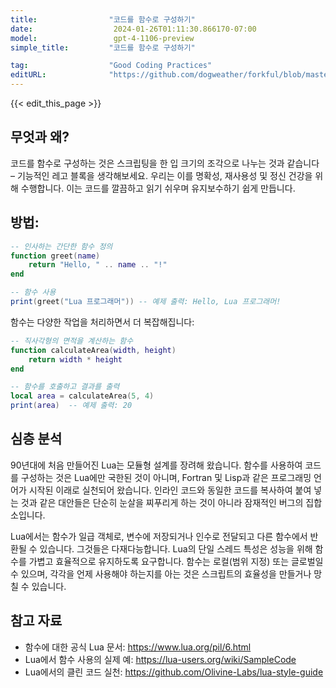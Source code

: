 ```yaml
---
title:                "코드를 함수로 구성하기"
date:                  2024-01-26T01:11:30.866170-07:00
model:                 gpt-4-1106-preview
simple_title:         "코드를 함수로 구성하기"

tag:                  "Good Coding Practices"
editURL:              "https://github.com/dogweather/forkful/blob/master/content/ko/lua/organizing-code-into-functions.md"
---
```


{{< edit_this_page >}}

## 무엇과 왜?
코드를 함수로 구성하는 것은 스크립팅을 한 입 크기의 조각으로 나누는 것과 같습니다 – 기능적인 레고 블록을 생각해보세요. 우리는 이를 명확성, 재사용성 및 정신 건강을 위해 수행합니다. 이는 코드를 깔끔하고 읽기 쉬우며 유지보수하기 쉽게 만듭니다.

## 방법:
```Lua
-- 인사하는 간단한 함수 정의
function greet(name)
    return "Hello, " .. name .. "!"
end

-- 함수 사용
print(greet("Lua 프로그래머")) -- 예제 출력: Hello, Lua 프로그래머!
```

함수는 다양한 작업을 처리하면서 더 복잡해집니다:
```Lua
-- 직사각형의 면적을 계산하는 함수
function calculateArea(width, height)
    return width * height
end

-- 함수를 호출하고 결과를 출력
local area = calculateArea(5, 4)
print(area)  -- 예제 출력: 20
```

## 심층 분석
90년대에 처음 만들어진 Lua는 모듈형 설계를 장려해 왔습니다. 함수를 사용하여 코드를 구성하는 것은 Lua에만 국한된 것이 아니며, Fortran 및 Lisp과 같은 프로그래밍 언어가 시작된 이래로 실천되어 왔습니다. 인라인 코드와 동일한 코드를 복사하여 붙여 넣는 것과 같은 대안들은 단순히 눈살을 찌푸리게 하는 것이 아니라 잠재적인 버그의 집합소입니다.

Lua에서는 함수가 일급 객체로, 변수에 저장되거나 인수로 전달되고 다른 함수에서 반환될 수 있습니다. 그것들은 다재다능합니다. Lua의 단일 스레드 특성은 성능을 위해 함수를 가볍고 효율적으로 유지하도록 요구합니다. 함수는 로컬(범위 지정) 또는 글로벌일 수 있으며, 각각을 언제 사용해야 하는지를 아는 것은 스크립트의 효율성을 만들거나 망칠 수 있습니다.

## 참고 자료
- 함수에 대한 공식 Lua 문서: https://www.lua.org/pil/6.html
- Lua에서 함수 사용의 실제 예: https://lua-users.org/wiki/SampleCode
- Lua에서의 클린 코드 실천: https://github.com/Olivine-Labs/lua-style-guide
